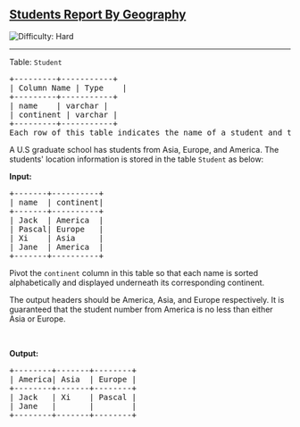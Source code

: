 <h2><a href="https://leetcode.com/problems/students-report-by-geography/description/\">Students Report By Geography</a></h2> <img src='https://img.shields.io/badge/Difficulty-Hard-red' alt='Difficulty: Hard' /><hr><p>Table: <code>Student</code></p>

<pre>
+---------+-----------+
| Column Name | Type    |
+---------+-----------+
| name    | varchar |
| continent | varchar |
+---------+-----------+
Each row of this table indicates the name of a student and the continent they are from.
</pre>


<p>A U.S graduate school has students from Asia, Europe, and America. The students' location information is stored in the table <code>Student</code> as below:</p>


<strong>Input:</strong> 

<pre>
+-------+----------+
| name  | continent|
+-------+----------+
| Jack  | America  |
| Pascal| Europe   |
| Xi    | Asia     |
| Jane  | America  |
+-------+----------+
</pre>

<p>Pivot the <code>continent</code> column in this table so that each name is sorted alphabetically and displayed underneath its corresponding continent. 

The output headers should be America, Asia, and Europe respectively. It is guaranteed that the student number from America is no less than either Asia or Europe.</p>

<p>&nbsp;</p>

<strong>Output:</strong> 

<pre>
+--------+-------+--------+
| America| Asia  | Europe |
+--------+-------+--------+
| Jack   | Xi    | Pascal |
| Jane   |       |        |
+--------+-------+--------+
</pre>
